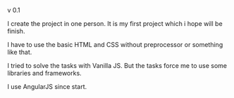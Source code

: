 v 0.1

I create the project in one person. It is my first project which i hope will be finish.

I have to use the basic HTML and CSS without preprocessor or something like that.

I tried to solve the tasks with Vanilla JS. But the tasks force me to use some libraries and frameworks.

I use AngularJS since start.
